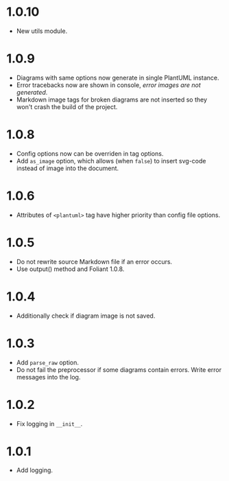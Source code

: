 # 1.0.10

-   New utils module.

# 1.0.9

-   Diagrams with same options now generate in single PlantUML instance.
-   Error tracebacks now are shown in console, _error images are not generated_.
-   Markdown image tags for broken diagrams are not inserted so they won't crash the build of the project.

# 1.0.8

-   Config options now can be overriden in tag options.
-   Add `as_image` option, which allows (when `false`) to insert svg-code instead of image into the document.

# 1.0.6

-   Attributes of `<plantuml>` tag have higher priority than config file options.

# 1.0.5

-   Do not rewrite source Markdown file if an error occurs.
-   Use output() method and Foliant 1.0.8.

# 1.0.4

-   Additionally сheck if diagram image is not saved.

# 1.0.3

-   Add `parse_raw` option.
-   Do not fail the preprocessor if some diagrams contain errors. Write error messages into the log.

# 1.0.2

-   Fix logging in `__init__`.

# 1.0.1

-   Add logging.
